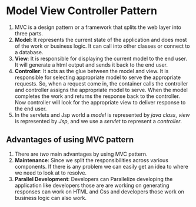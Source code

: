 # Model View Controller Pattern

1. MVC is a design pattern or a framework that splits the web layer into three parts.
2. **Model**: It represents the current state of the application and does most of the work or business logic. It can call into other classes or connect to a database.
3. **View**: It is responsible for displaying the current model to the end user. It will generate a html output and sends it back to the end user.
4. **Controller**: It acts as the glue between the model and view. It is responsible for selecting appropriate model to serve the appropriate requests. So, when a request come in, the container calls the controller and controller assigns the appropriate model to serve. When the model completes the work and returns the response back to the controller. Now controller will look for the appropriate view to deliver response to the end user.
5. In the servlets and Jsp world a _model_ is represented by _java class_, _view_ is represented by _Jsp_, and we use a _servlet_ to represent a _controller_.

## Advantages of using MVC pattern

1. There are _two_ main advantages by using MVC pattern.
2. **Maintenance**: Since we split the responsibilities across various components. If there is any problem we can easily get an idea to where we need to look at to resolve.
3. **Parallel Development**: Developers can Parallelize developing the application like developers those are are working on generating responses can work on HTML and Css and developers those work on business logic can also work.
